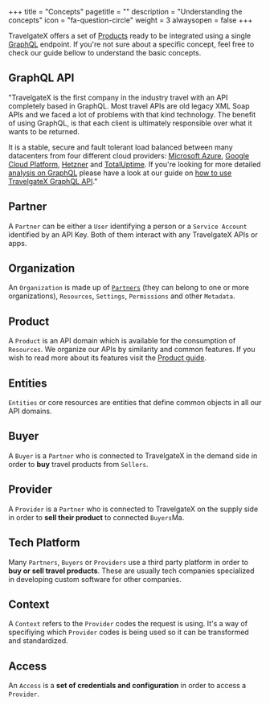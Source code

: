 +++
title = "Concepts"
pagetitle = ""
description = "Understanding the concepts"
icon = "fa-question-circle" 
weight = 3
alwaysopen = false
+++

TravelgateX offers a set of [Products](/products) ready to be integrated using a single [GraphQL](/graphql-api/) endpoint. If you're not sure about a specific concept, feel free to check our guide bellow to understand the basic concepts.

## GraphQL API

"TravelgateX is the first company in the industry travel with an API completely based in GraphQL. Most travel APIs are old legacy XML Soap APIs and we faced a lot of problems with that kind technology. The benefit of using GraphQL, is that each client is ultimately responsible over what it wants to be returned.

It is a stable, secure and fault tolerant load balanced between many datacenters from four different cloud providers: [Microsoft Azure](https://azure.microsoft.com/), [Google Cloud Platform](https://cloud.google.com/), [Hetzner](https://www.hetzner.de/) and [TotalUptime](http://totaluptime.com/). If you're looking for more detailed [analysis on GraphQL](/learning-graphql/overview/#graphql-at-travelgatex) please have a look at our guide on [how to use TravelgateX GraphQL API](/getting-started/api/)."

## Partner

A `Partner` can be either a `User` identifying a person or a `Service Account` identified by an API Key. Both of them interact with any TravelgateX APIs or apps.

## Organization

An `Organization` is made up of [`Partners`](#Partner) (they can belong to one or more organizations), `Resources`, `Settings`, `Permissions` and other `Metadata`. 

## Product

A `Product` is an API domain which is available for the consumption of `Resources`. We organize our APIs by similarity and common features. If you wish to read more about its features visit the [Product guide](/products).

## Entities
`Entities` or core resources are entities that define common objects in all our API domains.

## Buyer
  
A `Buyer` is a `Partner` who is connected to TravelgateX in the demand side in order to **buy** travel products from `Sellers`.

## Provider
  
A `Provider` is a `Partner` who is connected to TravelgateX on the supply side in order to **sell their product** to connected `Buyers`Ma.

## Tech Platform

Many `Partners`, `Buyers` or `Providers` use a third party platform in order to **buy or sell travel products**. These are usually tech companies specialized in developing custom software for other companies.

## Context
  
A `Context` refers to the `Provider` codes the request is using. It's a way of specifiying which `Provider` codes is being used so it can be transformed and standardized.

## Access

An `Access` is a **set of credentials and configuration** in order to access a `Provider`.












